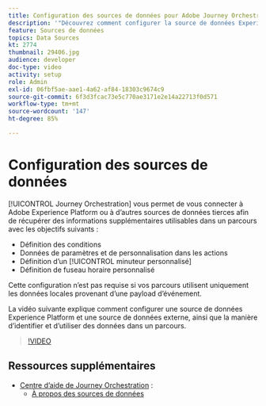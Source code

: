 ```yaml
---
title: Configuration des sources de données pour Adobe Journey Orchestration
description: '"Découvrez comment configurer la source de données Experience Platform, configurer une source de données externe et rechercher et utiliser les données dans un parcours."'
feature: Sources de données
topics: Data Sources
kt: 2774
thumbnail: 29406.jpg
audience: developer
doc-type: video
activity: setup
role: Admin
exl-id: 06fbf5ae-aae1-4a62-af84-18303c9674c9
source-git-commit: 6f3d3fcac73e5c770ae3171e2e14a22713f0d571
workflow-type: tm+mt
source-wordcount: '147'
ht-degree: 85%

---
```


# Configuration des sources de données

[!UICONTROL Journey Orchestration] vous permet de vous connecter à Adobe Experience Platform ou à d’autres sources de données tierces afin de récupérer des informations supplémentaires utilisables dans un parcours avec les objectifs suivants :

* Définition des conditions
* Données de paramètres et de personnalisation dans les actions
* Définition d’un [!UICONTROL minuteur personnalisé]
* Définition de fuseau horaire personnalisé

Cette configuration n’est pas requise si vos parcours utilisent uniquement les données locales provenant d’une payload d’événement.

La vidéo suivante explique comment configurer une source de données Experience Platform et une source de données externe, ainsi que la manière d’identifier et d’utiliser des données dans un parcours.

>[!VIDEO](https://video.tv.adobe.com/v/29406?quality=12)

## Ressources supplémentaires

* [Centre d’aide de Journey Orchestration](https://docs.adobe.com/content/help/fr-FR/journeys/using/journey-orchestration-home.html) :
   * [À propos des sources de données](https://docs.adobe.com/content/help/fr-FR/journeys/using/data-source-journeys/about-data-sources.html)
